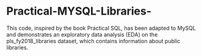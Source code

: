 # Practical-MYSQL-Libraries-
This code, inspired by the book Practical SQL, has been adapted to MySQL and demonstrates an exploratory data analysis (EDA) on the pls_fy2018_libraries dataset, which contains information about public libraries.
